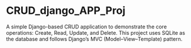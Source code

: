 # CRUD_django_APP_Proj
A simple Django-based CRUD application to demonstrate the core operations: Create, Read, Update, and Delete. This project uses SQLite as the database and follows Django’s MVC (Model–View–Template) pattern.
